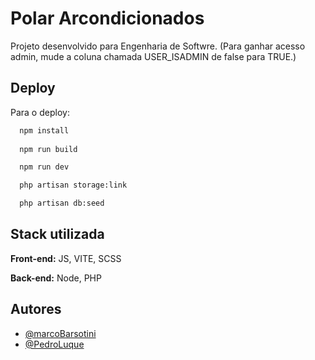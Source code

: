 
# Polar Arcondicionados

Projeto desenvolvido para Engenharia de Softwre.
(Para ganhar acesso admin, mude a coluna chamada USER_ISADMIN de false para TRUE.)

## Deploy

Para o deploy:

```bash
  npm install
  
  npm run build

  npm run dev

  php artisan storage:link

  php artisan db:seed
```


## Stack utilizada

**Front-end:** JS, VITE, SCSS

**Back-end:** Node, PHP


## Autores

- [@marcoBarsotini](https://www.github.com/marcobarsotini)
- [@PedroLuque](#)